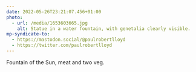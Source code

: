 ```yaml
---
date: 2022-05-26T23:21:07.456+01:00
photo:
  - url: /media/1653603665.jpg
    alt: Statue in a water fountain, with genetalia clearly visible.
mp-syndicate-to:
  - https://mastodon.social/@paulrobertlloyd
  - https://twitter.com/paulrobertlloyd
---
```

Fountain of the Sun, meat and two veg.
